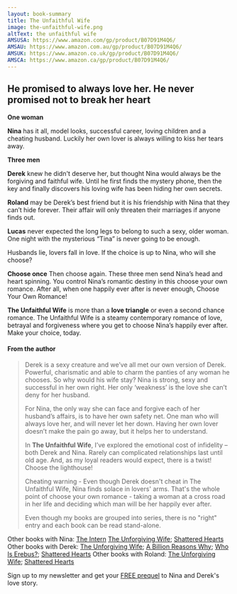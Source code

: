 ```yaml
---
layout: book-summary
title: The Unfaithful Wife
image: the-unfaithful-wife.png
altText: the unfaithful wife
AMSUSA: https://www.amazon.com/gp/product/B07D91M4Q6/
AMSAU: https://www.amazon.com.au/gp/product/B07D91M4Q6/
AMSUK: https://www.amazon.co.uk/gp/product/B07D91M4Q6/
AMSCA: https://www.amazon.ca/gp/product/B07D91M4Q6/
---
```


## He promised to always love her. He never promised not to break her heart

**One woman**

**Nina** has it all, model looks, successful career, loving children and a cheating husband. Luckily her own lover is always willing to kiss her tears away.

**Three men**

**Derek** knew he didn't deserve her, but thought Nina would always be the forgiving and faithful wife. Until he first finds the mystery phone, then the key and finally discovers his loving wife has been hiding her own secrets.

**Roland** may be Derek’s best friend but it is his friendship with Nina that they can’t hide forever. Their affair will only threaten their marriages if anyone finds out.

**Lucas** never expected the long legs to belong to such a sexy, older woman. One night with the mysterious “Tina” is never going to be enough.

Husbands lie, lovers fall in love. If the choice is up to Nina, who will she choose?

**Choose once** Then choose again. These three men send Nina’s head and heart spinning. You control Nina’s romantic destiny in this choose your own romance. After all, when one happily ever after is never enough, Choose Your Own Romance!

**The Unfaithful Wife** is more than a **love triangle** or even a second chance romance. The Unfaithful Wife is a steamy contemporary romance of love, betrayal and forgiveness where you get to choose Nina’s happily ever after.
Make your choice, today.



#### From the author

> Derek is a sexy creature and we’ve all met our own version of Derek. Powerful, charismatic and able to charm the panties of any woman he chooses. So why would his wife stay? Nina is strong, sexy and successful in her own right. Her only ‘weakness’ is the love she can’t deny for her husband.
>
> For Nina, the only way she can face and forgive each of her husband’s affairs, is to have her own safety net. One man who will always love her, and will never let her down. Having her own lover doesn’t make the pain go away, but it helps her to understand. 
> 
> In **The Unfaithful Wife**, I’ve explored the emotional cost of infidelity – both Derek and Nina. Rarely can complicated relationships last until old age. And, as my loyal readers would expect, there is a twist! Choose the lighthouse!
> 
> Cheating warning - Even though Derek doesn't cheat in The Unfaithful Wife, Nina finds solace in lovers' arms. That's the whole point of choose your own romance - taking a woman at a cross road in her life and deciding which man will be her happily ever after.
> 
> Even though my books are grouped into series, there is no "right" entry and each book can be read stand-alone. 

Other books with Nina: [The Intern](https://www.amazon.com/dp/B078ZW34LX/ "The Intern") [The Unforgiving Wife](https://www.amazon.com/gp/product/B07FCR1K6N/ "The Unforgiving Wife"); [Shattered Hearts](https://www.amazon.com/gp/product/B07NJ5GWST/ "Shattered Hearts") 
Other books with Derek: [The Unforgiving Wife](https://www.amazon.com/gp/product/B07FCR1K6N/ "The Unforgiving Wife"); [A Billion Reasons Why](https://www.amazon.com/gp/product/B07C3G6YH7/ "A Billion Reasons Why"); [Who Is Erebus?](https://www.amazon.com/gp/product/B07FCXFKGH/ "Who Is Erebus?"); [Shattered Hearts](https://www.amazon.com/gp/product/B07NJ5GWST/ "Shattered Hearts")
Other books with Roland: [The Unforgiving Wife](https://www.amazon.com/gp/product/B07FCR1K6N/ "The Unforgiving Wife"); [Shattered Hearts](https://www.amazon.com/gp/product/B07NJ5GWST/ "Shattered Hearts")

Sign up to my newsletter and get your [FREE prequel](https://dl.bookfunnel.com/6cgn89gdke "Once Upon a Love Story") to Nina and Derek's love story.